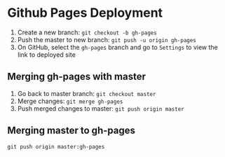 Github Pages Deployment
====

1. Create a new branch: `git checkout -b gh-pages`
2. Push the master to new branch: `git push -u origin gh-pages`
3. On GitHub, select the `gh-pages` branch and go to `Settings` to view the link to deployed site

Merging gh-pages with master
----------------
1. Go back to master branch: `git checkout master`
2. Merge changes: `git merge gh-pages`
3. Push merged changes to master: `git push origin master`

Merging master to gh-pages
-------
```
git push origin master:gh-pages
```
